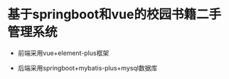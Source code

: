 # 基于springboot和vue的校园书籍二手管理系统

- 前端采用vue+element-plus框架

- 后端采用springboot+mybatis-plus+mysql数据库

  
